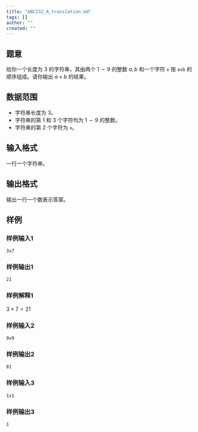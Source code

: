 ```yaml
---
title: "ABC232_A_translation.md"
tags: []
author: ""
created: ""
---
```


## 题意

给你一个长度为 $3$ 的字符串，其由两个 $1 \sim 9$ 的整数 $a,b$ 和一个字符 `x` 按 `axb` 的顺序组成。请你输出 $a \times b$ 的结果。

## 数据范围

- 字符串长度为 $3$。
- 字符串的第 $1$ 和 $3$ 个字符均为 $1 \sim 9$ 的整数。
- 字符串的第 $2$ 个字符为 `x`。

## 输入格式

一行一个字符串。

## 输出格式

输出一行一个数表示答案。

## 样例

### 样例输入1

```plain
3x7

```

### 样例输出1

```plain
21

```

### 样例解释1

$3 \times 7 = 21$

### 样例输入2

```plain
9x9

```

### 样例输出2

```plain
81

```

### 样例输入3

```plain
1x1

```

### 样例输出3

```plain
1

```

